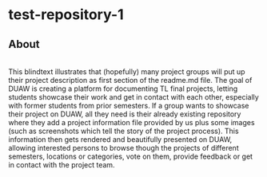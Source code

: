 # test-repository-1

## About

\
This blindtext illustrates that (hopefully) many project groups will put up their project description as first section of the readme.md file. The goal of DUAW is creating a platform for documenting TL final projects, letting students showcase their work and get in contact with each other, especially with former students from prior semesters. If a group wants to showcase their project on DUAW, all they need is their already existing repository where they add a project information file provided by us plus some images (such as screenshots which tell the story of the project process). This information then gets rendered and beautifully presented on DUAW, allowing interested persons to browse though the projects of different semesters, locations or categories, vote on them, provide feedback or get in contact with the project team.
